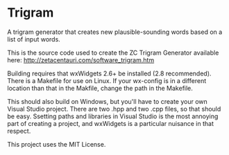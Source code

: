 Trigram
=======

A trigram generator that creates new plausible-sounding words based on a list of input words.

This is the source code used to create the ZC Trigram Generator available here:
http://zetacentauri.com/software_trigram.htm

Building requires that wxWidgets 2.6+ be installed (2.8 recommended).  There is a Makefile
for use on Linux.  If your wx-config is in a different location than that in the Makfile,
change the path in the Makefile.

This should also build on Windows, but you'll have to create your own Visual Studio project.
There are two .hpp and two .cpp files, so that should be easy.  Ssetting paths and libraries
in Visual Studio is the most annoying part of creating a project, and wxWidgets is a
particular nuisance in that respect.

This project uses the MIT License.
